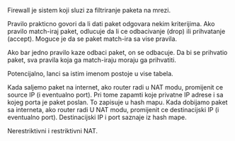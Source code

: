 Firewall je sistem koji sluzi za filtriranje paketa na mrezi.

Pravilo prakticno govori da li dati paket odgovara nekim kriterijima.
Ako pravilo match-iraj paket, odlucuje da li ce odbacivanje (drop) ili prihvatanje (accept).
Moguce je da se paket match-ira sa vise pravila.

Ako bar jedno pravilo kaze odbaci paket, on se odbacuje.
Da bi se prihvatio paket, sva pravila koja ga match-iraju moraju ga prihvatiti.

Potencijalno, lanci sa istim imenom postoje u vise tabela.

Kada saljemo paket na internet, ako router radi u NAT modu, promijenit ce source IP (i eventualno port).
Pri tome zapamti koje privatne IP adrese i sa kojeg porta je paket poslan. To zapisuje u hash mapu.
Kada dobijamo paket sa interneta, ako router radi U NAT modu, promijenit ce destinacijski IP (i eventualno port).
Destinacijski IP i port saznaje iz hash mape.

Nerestriktivni i restriktivni NAT.
